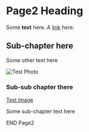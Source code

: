 # Page2 Heading

Some **text** here. A [link](https://www.ni.com/en-us.html) here.

## Sub-chapter here

Some other text here

![Test Photo](https://images.sftcdn.net/images/t_app-cover-l,f_auto/p/befbcde0-9b36-11e6-95b9-00163ed833e7/260663710/the-test-fun-for-friends-screenshot.jpg)

### Sub-sub chapter there

[Test Image](images/Figure_6.jpg)

Some sub-chapter text here

END Page2
